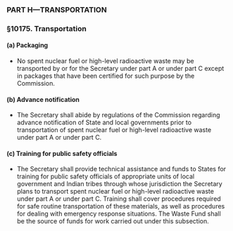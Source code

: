 ### PART H—TRANSPORTATION

### §10175. Transportation
#### (a) Packaging
* No spent nuclear fuel or high-level radioactive waste may be transported by or for the Secretary under part A or under part C except in packages that have been certified for such purpose by the Commission.

#### (b) Advance notification
* The Secretary shall abide by regulations of the Commission regarding advance notification of State and local governments prior to transportation of spent nuclear fuel or high-level radioactive waste under part A or under part C.

#### (c) Training for public safety officials
* The Secretary shall provide technical assistance and funds to States for training for public safety officials of appropriate units of local government and Indian tribes through whose jurisdiction the Secretary plans to transport spent nuclear fuel or high-level radioactive waste under part A or under part C. Training shall cover procedures required for safe routine transportation of these materials, as well as procedures for dealing with emergency response situations. The Waste Fund shall be the source of funds for work carried out under this subsection.